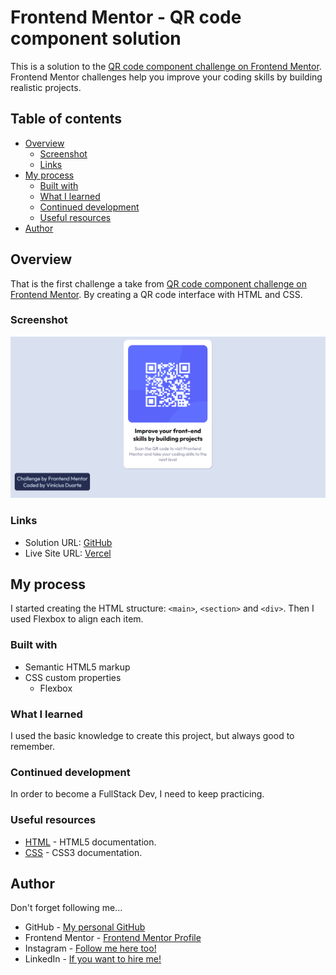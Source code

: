 # Frontend Mentor - QR code component solution

This is a solution to the [QR code component challenge on Frontend Mentor](https://www.frontendmentor.io/challenges/qr-code-component-iux_sIO_H). Frontend Mentor challenges help you improve your coding skills by building realistic projects. 

## Table of contents

- [Overview](#overview)
  - [Screenshot](#screenshot)
  - [Links](#links)
- [My process](#my-process)
  - [Built with](#built-with)
  - [What I learned](#what-i-learned)
  - [Continued development](#continued-development)
  - [Useful resources](#useful-resources)
- [Author](#author)

## Overview
  That is the first challenge a take from [QR code component challenge on Frontend Mentor](https://www.frontendmentor.io/challenges). By creating a QR code interface with HTML and CSS.
### Screenshot

![screenshot](images/screenshot/screenshot.png)

### Links

- Solution URL: [GitHub](https://github.com/ViniCellist/Frontend-Mentor-QR-Code-Component-Main)
- Live Site URL: [Vercel](https://frontend-mentor-qr-code-component-main-xi.vercel.app/)

## My process

I started creating the HTML structure: `<main>`, `<section>` and `<div>`.
Then I used Flexbox to align each item.

### Built with

- Semantic HTML5 markup
- CSS custom properties
  - Flexbox

### What I learned

I used the basic knowledge to create this project, but always good to remember.

### Continued development

In order to become a FullStack Dev, I need to keep practicing.

### Useful resources

- [HTML](https://developer.mozilla.org/en-US/docs/Web) - HTML5 documentation.
- [CSS](https://developer.mozilla.org/pt-BR/docs/Web/CSS) - CSS3 documentation.

## Author

Don't forget following me...

- GitHub - [My personal GitHub](https://github.com/ViniCellist)
- Frontend Mentor - [Frontend Mentor Profile](https://www.frontendmentor.io/profile/ViniCellist)
- Instagram - [Follow me here too!](https://www.linkedin.com/in/viniciussouzaduarte/)
- LinkedIn - [If you want to hire me!](https://www.linkedin.com/in/vinicius-de-souza-duarte-57937b192/)
